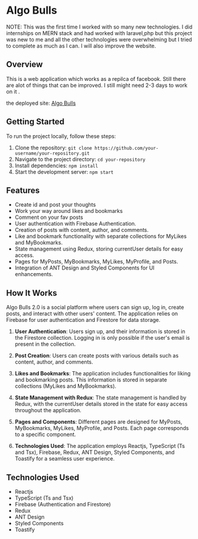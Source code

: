 # Algo Bulls

NOTE: This was the first time I worked with so many new technologies. I did internships on MERN stack and had worked with laravel,php but this project was new to me and all the other technologies were overwhelming but I tried to complete as much as I can. I will also improve the website.

## Overview

This is a web application which works as a repilca of facebook. Still there are alot of things that can be improved. I still might need 2-3 days to work on it .  

the deployed site: [Algo Bulls](https://algo-bulls2-n9oi.vercel.app/)

## Getting Started

To run the project locally, follow these steps:

1. Clone the repository: `git clone https://github.com/your-username/your-repository.git`
2. Navigate to the project directory: `cd your-repository`
3. Install dependencies: `npm install`
4. Start the development server: `npm start`

## Features

- Create id and post your thoughts
- Work your way around likes and bookmarks
- Comment on your fav posts
- User authentication with Firebase Authentication.
- Creation of posts with content, author, and comments.
- Like and bookmark functionality with separate collections for MyLikes and MyBookmarks.
- State management using Redux, storing currentUser details for easy access.
- Pages for MyPosts, MyBookmarks, MyLikes, MyProfile, and Posts.
- Integration of ANT Design and Styled Components for UI enhancements.

## How It Works

Algo Bulls 2.0 is a social platform where users can sign up, log in, create posts, and interact with other users' content. The application relies on Firebase for user authentication and Firestore for data storage.

1. **User Authentication**: Users sign up, and their information is stored in the Firestore collection. Logging in is only possible if the user's email is present in the collection.

2. **Post Creation**: Users can create posts with various details such as content, author, and comments.

3. **Likes and Bookmarks**: The application includes functionalities for liking and bookmarking posts. This information is stored in separate collections (MyLikes and MyBookmarks).

4. **State Management with Redux**: The state management is handled by Redux, with the currentUser details stored in the state for easy access throughout the application.

5. **Pages and Components**: Different pages are designed for MyPosts, MyBookmarks, MyLikes, MyProfile, and Posts. Each page corresponds to a specific component.

6. **Technologies Used**: The application employs Reactjs, TypeScript (Ts and Tsx), Firebase, Redux, ANT Design, Styled Components, and Toastify for a seamless user experience.

## Technologies Used

- Reactjs
- TypeScript (Ts and Tsx)
- Firebase (Authentication and Firestore)
- Redux
- ANT Design
- Styled Components
- Toastify
